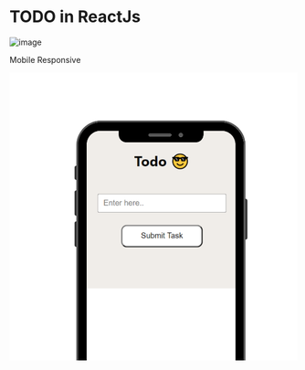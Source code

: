 
# TODO in ReactJs


![image](https://user-images.githubusercontent.com/95009807/203033849-41b13212-71b1-4678-9f69-11b1bf1be92f.png)


Mobile Responsive 

![image](./todojs/Image/Todo%20img%20Responsive.png)

